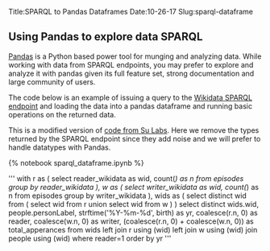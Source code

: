 Title:SPARQL to Pandas Dataframes
Date:10-26-17
Slug:sparql-dataframe

## Using Pandas to explore data SPARQL

[Pandas](http://pandas.pydata.org/) is a Python based power tool for munging and analyzing data. While working with data from SPARQL endpoints, you may prefer to explore and analyze it with pandas given its full feature set, strong documentation and large community of users.

The code below is an example of issuing a query to the [Wikidata SPARQL endpoint](http://query.wikidata.org) and loading the data into a pandas dataframe and running basic operations on the returned data.

This is a modified version of [code from Su Labs](https://github.com/SuLab/sparql_to_pandas). Here we remove the types returned by the SPARQL endpoint since they add noise and we will prefer to handle datatypes with Pandas.

{% notebook sparql_dataframe.ipynb %}

'''
with r as (
  select reader_wikidata as wid, count(*) as n
  from episodes 
  group by reader_wikidata
), w as (
  select writer_wikidata as wid, count(*) as n
  from episodes
  group by writer_wikidata
), wids as (
select distinct wid
from
(
select wid from r
union
select wid from w
)
)
select distinct wids.wid, people.personLabel, strftime('%Y-%m-%d', birth) as yr, coalesce(r.n, 0) as reader, coalesce(w.n, 0) as writer, (coalesce(r.n, 0) + coalesce(w.n, 0)) as total_apperances
from wids
left join r using (wid)
left join w using (wid)
join people using (wid)
where reader=1
order by yr 
'''
